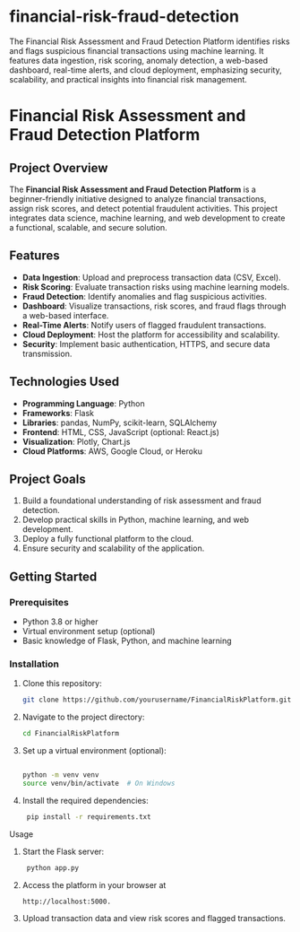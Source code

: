 # financial-risk-fraud-detection
The Financial Risk Assessment and Fraud Detection Platform identifies risks and flags suspicious financial transactions using machine learning. It features data ingestion, risk scoring, anomaly detection, a web-based dashboard, real-time alerts, and cloud deployment, emphasizing security, scalability, and practical insights into financial risk management.

# Financial Risk Assessment and Fraud Detection Platform  

## Project Overview  
The **Financial Risk Assessment and Fraud Detection Platform** is a beginner-friendly initiative designed to analyze financial transactions, assign risk scores, and detect potential fraudulent activities. This project integrates data science, machine learning, and web development to create a functional, scalable, and secure solution.  

## Features  
- **Data Ingestion**: Upload and preprocess transaction data (CSV, Excel).  
- **Risk Scoring**: Evaluate transaction risks using machine learning models.  
- **Fraud Detection**: Identify anomalies and flag suspicious activities.  
- **Dashboard**: Visualize transactions, risk scores, and fraud flags through a web-based interface.  
- **Real-Time Alerts**: Notify users of flagged fraudulent transactions.  
- **Cloud Deployment**: Host the platform for accessibility and scalability.  
- **Security**: Implement basic authentication, HTTPS, and secure data transmission.  

## Technologies Used  
- **Programming Language**: Python  
- **Frameworks**: Flask  
- **Libraries**: pandas, NumPy, scikit-learn, SQLAlchemy  
- **Frontend**: HTML, CSS, JavaScript (optional: React.js)  
- **Visualization**: Plotly, Chart.js  
- **Cloud Platforms**: AWS, Google Cloud, or Heroku  

## Project Goals  
1. Build a foundational understanding of risk assessment and fraud detection.  
2. Develop practical skills in Python, machine learning, and web development.  
3. Deploy a fully functional platform to the cloud.  
4. Ensure security and scalability of the application.  

## Getting Started  
### Prerequisites  
- Python 3.8 or higher  
- Virtual environment setup (optional)  
- Basic knowledge of Flask, Python, and machine learning  

### Installation  
1. Clone this repository:  

   ```bash
   git clone https://github.com/yourusername/FinancialRiskPlatform.git

2. Navigate to the project directory:

      ```bash
    cd FinancialRiskPlatform
   
4. Set up a virtual environment (optional):

    ```bash

    python -m venv venv
    source venv/bin/activate  # On Windows

6. Install the required dependencies:

   ```bash
    pip install -r requirements.txt
   
Usage

1. Start the Flask server:

   ```bash
    python app.py
3. Access the platform in your browser at

   ```bash
   http://localhost:5000.
4. Upload transaction data and view risk scores and flagged transactions.
